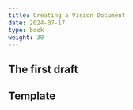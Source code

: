 ```yaml
---
title: Creating a Vision Document
date: 2024-07-17
type: book
weight: 30
---
```


## The first draft

## Template
